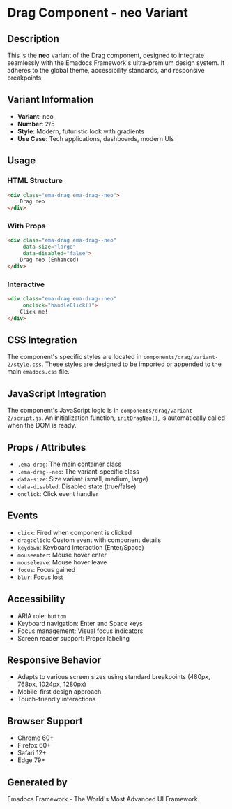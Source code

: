 # Drag Component - neo Variant

## Description
This is the **neo** variant of the Drag component, designed to integrate seamlessly with the Emadocs Framework's ultra-premium design system. It adheres to the global theme, accessibility standards, and responsive breakpoints.

## Variant Information
- **Variant**: neo
- **Number**: 2/5
- **Style**: Modern, futuristic look with gradients
- **Use Case**: Tech applications, dashboards, modern UIs

## Usage

### HTML Structure
```html
<div class="ema-drag ema-drag--neo">
    Drag neo
</div>
```

### With Props
```html
<div class="ema-drag ema-drag--neo" 
     data-size="large" 
     data-disabled="false">
    Drag neo (Enhanced)
</div>
```

### Interactive
```html
<div class="ema-drag ema-drag--neo" 
     onclick="handleClick()">
    Click me!
</div>
```

## CSS Integration
The component's specific styles are located in `components/drag/variant-2/style.css`. These styles are designed to be imported or appended to the main `emadocs.css` file.

## JavaScript Integration
The component's JavaScript logic is in `components/drag/variant-2/script.js`. An initialization function, `initDragNeo()`, is automatically called when the DOM is ready.

## Props / Attributes
- `.ema-drag`: The main container class
- `.ema-drag--neo`: The variant-specific class
- `data-size`: Size variant (small, medium, large)
- `data-disabled`: Disabled state (true/false)
- `onclick`: Click event handler

## Events
- `click`: Fired when component is clicked
- `drag:click`: Custom event with component details
- `keydown`: Keyboard interaction (Enter/Space)
- `mouseenter`: Mouse hover enter
- `mouseleave`: Mouse hover leave
- `focus`: Focus gained
- `blur`: Focus lost

## Accessibility
- ARIA role: `button`
- Keyboard navigation: Enter and Space keys
- Focus management: Visual focus indicators
- Screen reader support: Proper labeling

## Responsive Behavior
- Adapts to various screen sizes using standard breakpoints (480px, 768px, 1024px, 1280px)
- Mobile-first design approach
- Touch-friendly interactions

## Browser Support
- Chrome 60+
- Firefox 60+
- Safari 12+
- Edge 79+

## Generated by
Emadocs Framework - The World's Most Advanced UI Framework
